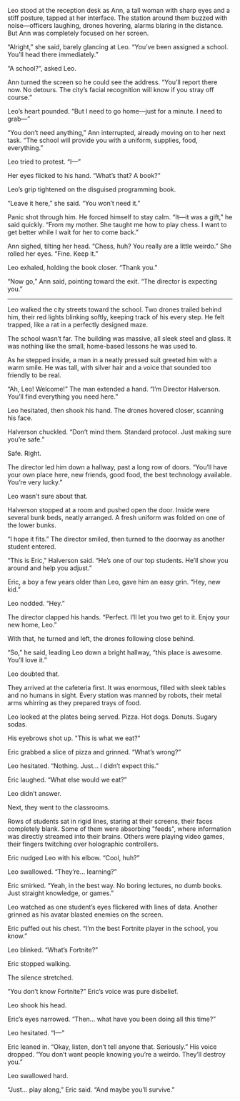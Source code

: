 
Leo stood at the reception desk as Ann, a tall woman with sharp eyes
and a stiff posture, tapped at her interface. The station around them
buzzed with noise—officers laughing, drones hovering, alarms blaring
in the distance. But Ann was completely focused on her screen.

“Alright,” she said, barely glancing at Leo. “You’ve been assigned a
school. You’ll head there immediately.”

“A school?”, asked Leo.

Ann turned the screen so he could see the address. “You’ll report
there now. No detours. The city’s facial recognition will know if
you stray off course.”

Leo’s heart pounded. “But I need to go home—just for a minute. I need
to grab—”

“You don’t need anything,” Ann interrupted, already moving on to her
next task. “The school will provide you with a uniform, supplies,
food, everything.”

Leo tried to protest. “I—”  

Her eyes flicked to his hand. “What’s that? A book?”  

Leo’s grip tightened on the disguised programming book.  

“Leave it here,” she said. “You won’t need it.”  

Panic shot through him. He forced himself to stay calm. “It—it was a
gift,” he said quickly. “From my mother. She taught me how to play
chess. I want to get better while I wait for her to come back.”

Ann sighed, tilting her head. “Chess, huh? You really are a little
weirdo.” She rolled her eyes. “Fine. Keep it.”

Leo exhaled, holding the book closer. “Thank you.”

“Now go,” Ann said, pointing toward the exit. “The director is
expecting you.”

---

Leo walked the city streets toward the
school. Two drones trailed behind him, their red lights blinking
softly, keeping track of his every step. He felt trapped, like a rat
in a perfectly designed maze.

The school wasn’t far. The building was massive, all sleek steel
and glass. It was nothing like the small, home-based lessons he was
used to.

As he stepped inside, a man in a neatly pressed suit greeted him with
a warm smile. He was tall, with silver hair and a voice that sounded
too friendly to be real.

“Ah, Leo! Welcome!” The man extended a hand. “I’m Director
Halverson. You’ll find everything you need here.”

Leo hesitated, then shook his hand. The drones hovered closer,
scanning his face.

Halverson chuckled. “Don’t mind them. Standard protocol. Just making
sure you’re safe.”

Safe. Right.  

The director led him down a hallway, past a long row of doors. “You’ll
have your own place here, new friends, good food, the best technology
available. You’re very lucky.”

Leo wasn’t sure about that.  

Halverson stopped at a room and pushed open the door. Inside were
several bunk beds, neatly arranged. A fresh uniform was folded on one
of the lower bunks.

“I hope it fits.” The director smiled, then turned to the doorway as
another student entered.

“This is Eric,” Halverson said. “He’s one of our top
students. He’ll show you around and help you adjust.”

Eric, a boy a few years older than Leo, gave him an easy grin. “Hey,
new kid.”

Leo nodded. “Hey.”  

The director clapped his hands. “Perfect. I’ll let you two get to
it. Enjoy your new home, Leo.”

With that, he turned and left, the drones following close behind.

“So,” he said, leading Leo down a bright hallway, “this place is
awesome. You’ll love it.”

Leo doubted that.  

They arrived at the cafeteria first. It was enormous, filled with
sleek tables and no humans in sight. Every station was manned by
robots, their metal arms whirring as they prepared trays of food.

Leo looked at the plates being
served. Pizza. Hot dogs. Donuts. Sugary sodas.

His eyebrows shot up. "This is what we eat?"

Eric grabbed a slice of pizza and grinned. “What’s wrong?”

Leo hesitated. “Nothing. Just… I didn’t expect this.”

Eric laughed. “What else would we eat?”

Leo didn’t answer.  

Next, they went to the classrooms.  

Rows of students sat in rigid lines, staring at their screens,
their faces completely blank. Some of them were absorbing "feeds",
where information was directly streamed into their brains. Others were
playing video games, their fingers twitching over holographic
controllers.

Eric nudged Leo with his elbow. “Cool, huh?”  

Leo swallowed. “They’re… learning?”  

Eric smirked. “Yeah, in the best way. No boring lectures, no dumb
books. Just straight knowledge, or games.”

Leo watched as one student’s eyes flickered with lines of
data. Another grinned as his avatar blasted enemies on the screen.

Eric puffed out his chest. “I’m the best Fortnite player in the
school, you know.”

Leo blinked. “What’s Fortnite?”

Eric stopped walking.  

The silence stretched.  

“You don’t know Fortnite?” Eric’s voice was pure disbelief.  

Leo shook his head.  

Eric’s eyes narrowed. “Then… what have you been doing all this time?”  

Leo hesitated. “I—”  

Eric leaned in. “Okay, listen, don’t tell anyone that. Seriously.”
His voice dropped. “You don’t want people knowing you’re a
weirdo. They’ll destroy you.”

Leo swallowed hard.  

“Just… play along,” Eric said. “And maybe you’ll survive.”
